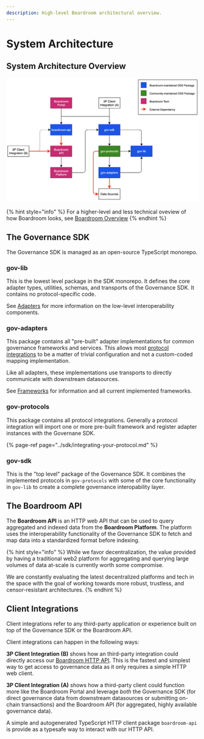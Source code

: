 ```yaml
---
description: High-level Boardroom architectural overview.
---
```


# System Architecture

## System Architecture Overview

![Boardroom system architecture. The above components are elaborated on below.](../.gitbook/assets/screen-shot-2021-04-27-at-8.48.53-pm.png)

{% hint style="info" %}
For a higher-level and less technical oveview of how Boardroom looks, see [Boardroom Overview](../boardroom-overview.md)
{% endhint %}

## The Governance SDK

The Governance SDK is managed as an open-source TypeScript monorepo.

### gov-lib

This is the lowest level package in the SDK monorepo. It defines the core adapter types, utilities, schemas, and transports of the Governance SDK. It contains no protocol-specific code. 

See [Adapters](../sdk/adapters/) for more information on the low-level interoperability components.

### gov-adapters

This package contains all "pre-built" adapter implementations for common governance frameworks and services. This allows most [protocol integrations](../sdk/integrating-your-protocol.md) to be a matter of trivial configuration and not a custom-coded mapping implementation.

Like all adapters, these implementations use transports to directly communicate with downstream datasources.

See [Frameworks](../sdk/governance-frameworks/) for information and all current implemented frameworks.

### gov-protocols

This package contains all protocol integrations. Generally a protocol integration will import one or more pre-built framework and register adapter instances with the Governane SDK.

{% page-ref page="../sdk/integrating-your-protocol.md" %}

### gov-sdk

This is the "top level" package of the Governance SDK. It combines the implemented protocols in `gov-protocols` with some of the core functionality in `gov-lib` to create a complete governance interopability layer.

## The Boardroom API

The **Boardroom API** is an HTTP web API that can be used to query aggregated and indexed data from the **Boardroom Platform**. The platform uses the interoperability functionality of the Governance SDK to fetch and map data into a standardized format before indexing.

{% hint style="info" %}
While we favor decentralization, the value provided by having a traditional web2 platform for aggregating and querying large volumes of data at-scale is currently worth some compromise. 

We are constantly evaluating the latest decentralized platforms and tech in the space with the goal of working towards more robust, trustless, and censor-resistant architectures.
{% endhint %}

## Client Integrations

Client integrations refer to any third-party application or experience built on top of the Governance SDK or the Boardroom API.

Client integrations can happen in the following ways:

**3P Client Integration \(B\)** shows how an third-party integration could directly access our [Boardroom HTTP API](../boardroom-api/boardroom-api.md). This is the fastest and simplest way to get access to governance data as it only requires a simple HTTP web client. 

**3P Client Integration \(A\)** shows how a third-party client could function more like the Boardroom Portal and leverage _both_ the Governance SDK \(for direct governance data from downstream datasources or submitting on-chain transactions\) and the Boardroom API \(for aggregated, highly available governance data\).

A simple and autogenerated TypeScript HTTP client package `boardroom-api` is provide as a typesafe way to interact with our HTTP API.

